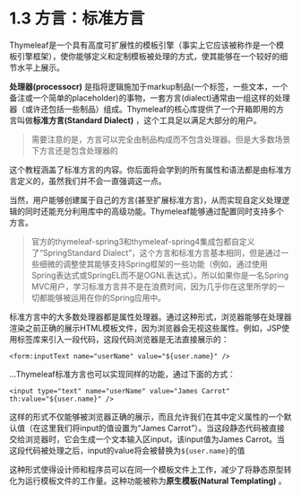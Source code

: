 # 1.3 方言：标准方言
Thymeleaf是一个具有高度可扩展性的模板引擎（事实上它应该被称作是一个模板引擎框架），使你能够定义和定制模板被处理的方式，使其能够在一个较好的细节水平上展示。

**处理器(processocr)** 是指将逻辑施加于markup制品(一个标签，一些文本，一个备注或一个简单的placeholder)的事物，一套方言(dialect)通常由一组这样的处理器（或许还包括一些制品）组成。Thymeleaf的核心库提供了一个开箱即用的方言叫做**标准方言(Standard Dialect)** ，这个工具足以满足大部分的用户。

>需要注意的是，方言可以完全由制品构成而不包含处理器。但是大多数场景下方言还是包含处理器的

这个教程涵盖了标准方言的内容。你后面将会学到的所有属性和语法都是由标准方言定义的，虽然我们并不会一直强调这一点。

当然，用户能够创建属于自己的方言(甚至扩展标准方言)，从而实现自定义处理逻辑的同时还能充分利用库中的高级功能。Thymeleaf能够通过配置同时支持多个方言。

> 官方的thymeleaf-spring3和thymeleaf-spring4集成包都自定义了“SpringStandard Dialect”，这个方言和标准方言基本相同，但是通过一些细微的调整使其能够支持Spring框架的一些功能（例如，通过使用Spring表达式或SpringEL而不是OGNL表达式）。所以如果你是一名Spring MVC用户，学习标准方言并不是在浪费时间，因为几乎你在这里所学的一切都能够被运用在你的Spring应用中。

标准方言中的大多数处理器都是属性处理器。通过这种形式，浏览器能够在处理器渲染之前正确的展示HTML模板文件，因为浏览器会无视这些属性。例如，JSP使用标签库来引入一段代码，这段代码浏览器是无法直接展示的：
```
<form:inputText name="userName" value="${user.name}" />
```
…Thymeleaf标准方言也可以实现同样的功能，通过下面的方式：
```
<input type="text" name="userName" value="James Carrot" th:value="${user.name}" />
```
这样的形式不仅能够被浏览器正确的展示，而且允许我们在其中定义属性的一个默认值（在这里我们将input的值设置为“James Carrot”）。当这段静态代码被直接交给浏览器时，它会生成一个文本输入区input，该input值为James Carrot。当这段代码被处理之后，input的value将会被替换为`${user.name}`的值

这种形式使得设计师和程序员可以在同一个模板文件上工作，减少了将静态原型转化为运行模板文件的工作量。这种功能被称为**原生模板(Natural Templating)** 。
